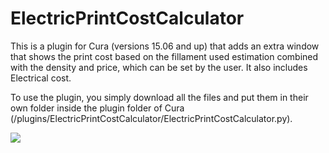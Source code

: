 # ElectricPrintCostCalculator
This is a plugin for Cura (versions 15.06 and up) that adds an extra window that shows the print cost based on the fillament used estimation combined with the density and price, which can be set by the user.
It also includes Electrical cost.

To use the plugin, you simply download all the files and put them in their own folder inside the plugin folder of Cura (/plugins/ElectricPrintCostCalculator/ElectricPrintCostCalculator.py). 


<img src="https://cloud.githubusercontent.com/assets/6833516/26550419/f447cf3a-447d-11e7-8f94-7908a3076ae9.png"></img>
